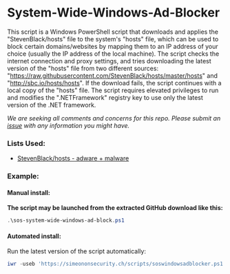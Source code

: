 # System-Wide-Windows-Ad-Blocker

This script is a Windows PowerShell script that downloads and applies the "StevenBlack/hosts" file to the system's "hosts" file, which can be used to block certain domains/websites by mapping them to an IP address of your choice (usually the IP address of the local machine). The script checks the internet connection and proxy settings, and tries downloading the latest version of the "hosts" file from two different sources: "https://raw.githubusercontent.com/StevenBlack/hosts/master/hosts" and "http://sbc.io/hosts/hosts". If the download fails, the script continues with a local copy of the "hosts" file. The script requires elevated privileges to run and modifies the ".NETFramework" registry key to use only the latest version of the .NET framework.

*We are seeking all comments and concerns for this repo. Please submit an [issue](https://github.com/simeononsecurity/System-Wide-Windows-Ad-Blocker/issues) with any information you might have.*

### Lists Used:
- [StevenBlack/hosts - adware + malware](https://github.com/StevenBlack/hosts)

### Example:
#### Manual install:
**The script may be launched from the extracted GitHub download like this:**
```powershell
.\sos-system-wide-windows-ad-block.ps1
```
#### Automated install:
Run the latest version of the script automatically:
```powershell
iwr -useb 'https://simeononsecurity.ch/scripts/soswindowsadblocker.ps1' | iex
```

